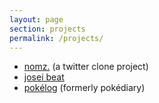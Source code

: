 ```yaml
---
layout: page
section: projects
permalink: /projects/
---
```


* [nomz.](https://twitter-clone.jellycube.space) (a twitter clone project)
* [josei beat](https://josei-beat.jellycube.space)
* [pokélog](https://github.com/electrachong/pokelog) (formerly pokédiary)
